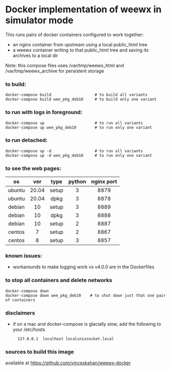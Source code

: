 
# Docker implementation of weewx in simulator mode

This runs pairs of docker containers configured to work together:

 * an nginx container from upstream using a local public_html tree
 * a weewx container writing to that public_html tree and saving its archives to a local dir

Note: this compose files uses /var/tmp/weewx_html and /var/tmp/weewx_archive for persistent storage

### to build:
    docker-compose build                   # to build all variants
    docker-compose build wee_pkg_deb10     # to build only one variant

### to run with logs in foreground:
    docker-compose up                      # to run all variants
    docker-compose up wee_pkg_deb10        # to run only one variant

### to run detached:
    docker-compose up -d                   # to run all variants
    docker-compose up -d wee_pkg_deb10     # to run only one variant

### to see the web pages:

|   os   |  ver  |  type | python | nginx port | 
| :---:  | :---: | :---: | :---:  |    :---:   |  
| ubuntu | 20.04 | setup |   3    |    8879    |  
| ubuntu | 20.04 | dpkg  |   3    |    8878    | 
| debian | 10    | setup |   3    |    8889    | 
| debian | 10    | dpkg  |   3    |    8888    | 
| debian | 10    | setup |   2    |    8887    | 
| centos | 7     | setup |   2    |    8867    | 
| centos | 8     | setup |   3    |    8857    | 

### known issues:
 * workarounds to make logging work vs v4.0.0 are in the Dockerfiles

### to stop all containers and delete networks
    docker-compose down 
    docker-compose down wee_pkg_deb10    # to shut down just that one pair of containers

### disclaimers
 * if on a mac and docker-compose is glacially slow, add the following to your /etc/hosts

         127.0.0.1	localhost localunixsocket.local

### sources to build this image
   available at https://github.com/vinceskahan/weewx-docker

